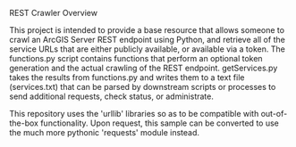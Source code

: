 REST Crawler Overview

This project is intended to provide a base resource that allows someone to crawl an ArcGIS Server REST endpoint using Python, and retrieve all of the service URLs that are either publicly available, or available via a token. The functions.py script contains functions that perform an optional token generation and the actual crawling of the REST endpoint. getServices.py takes the results from functions.py and writes them to a text file (services.txt) that can be parsed by downstream scripts or processes to send additional requests, check status, or administrate.

This repository uses the 'urllib' libraries so as to be compatible with out-of-the-box functionality. Upon request, this sample can be converted to use the much more pythonic 'requests' module instead.
